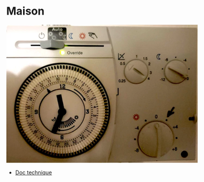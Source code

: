 # Maison

![Régulateur RVP SIEMENS](regulateur-RVP-siemens.webp)

* [Doc technique](./rvp201-211.pdf)
